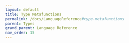 ```yaml
---
layout: default
title: Type Metafunctions
permalink: /docs/LanguageReference#type-metafunctions
parent: Types
grand_parent: Language Reference
nav_order: 15
---
```

